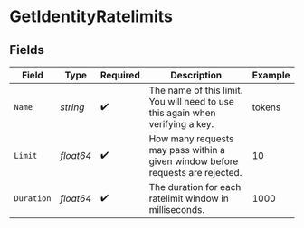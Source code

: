 # GetIdentityRatelimits


## Fields

| Field                                                                          | Type                                                                           | Required                                                                       | Description                                                                    | Example                                                                        |
| ------------------------------------------------------------------------------ | ------------------------------------------------------------------------------ | ------------------------------------------------------------------------------ | ------------------------------------------------------------------------------ | ------------------------------------------------------------------------------ |
| `Name`                                                                         | *string*                                                                       | :heavy_check_mark:                                                             | The name of this limit. You will need to use this again when verifying a key.  | tokens                                                                         |
| `Limit`                                                                        | *float64*                                                                      | :heavy_check_mark:                                                             | How many requests may pass within a given window before requests are rejected. | 10                                                                             |
| `Duration`                                                                     | *float64*                                                                      | :heavy_check_mark:                                                             | The duration for each ratelimit window in milliseconds.                        | 1000                                                                           |